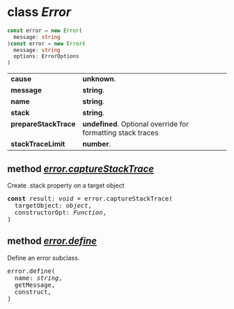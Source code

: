 <!-- @hackbg/docs: begin -->

# class *Error*
```typescript
const error = new Error(
  message: string
)const error = new Error(
  message: string
  options: ErrorOptions
)
```

<table><tbody>
<tr><td valign="top">
<strong>cause</strong></td>
<td><strong>unknown</strong>. </td></tr>
<tr><td valign="top">
<strong>message</strong></td>
<td><strong>string</strong>. </td></tr>
<tr><td valign="top">
<strong>name</strong></td>
<td><strong>string</strong>. </td></tr>
<tr><td valign="top">
<strong>stack</strong></td>
<td><strong>string</strong>. </td></tr>
<tr><td valign="top">
<strong>prepareStackTrace</strong></td>
<td><strong>undefined</strong>. Optional override for formatting stack traces</td></tr>
<tr><td valign="top">
<strong>stackTraceLimit</strong></td>
<td><strong>number</strong>. </td></tr></tbody></table>

## method [*error.captureStackTrace*](undefined)
Create .stack property on a target object
<pre>
<strong>const</strong> result: <em>void</em> = error.captureStackTrace(
  targetObject: <em>object</em>,
  constructorOpt: <em>Function</em>,
)
</pre>

## method [*error.define*](undefined)
Define an error subclass.
<pre>
error.define(
  name: <em>string</em>,
  getMessage,
  construct,
)
</pre>
<!-- @hackbg/docs: end -->
